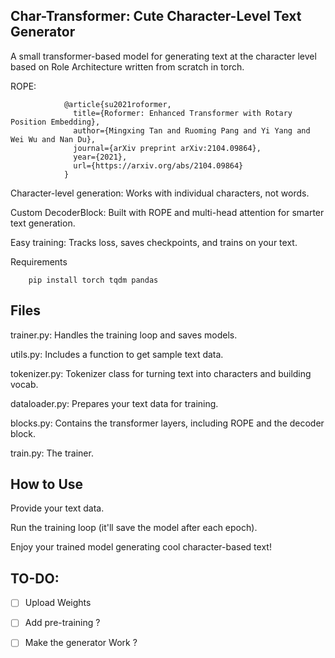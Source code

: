 <h2>Char-Transformer: Cute Character-Level Text Generator</h2>

A small transformer-based model for generating text at the character level based on Role Architecture written from scratch in torch.

ROPE:

                @article{su2021roformer,
                  title={Roformer: Enhanced Transformer with Rotary Position Embedding},
                  author={Mingxing Tan and Ruoming Pang and Yi Yang and Wei Wu and Nan Du},
                  journal={arXiv preprint arXiv:2104.09864},
                  year={2021},
                  url={https://arxiv.org/abs/2104.09864}
                }


Character-level generation: Works with individual characters, not words.

Custom DecoderBlock: Built with ROPE and multi-head attention for smarter text generation.

Easy training: Tracks loss, saves checkpoints, and trains on your text.

Requirements

        pip install torch tqdm pandas


<h2>Files</h2>

trainer.py: Handles the training loop and saves models.

utils.py: Includes a function to get sample text data.

tokenizer.py: Tokenizer class for turning text into characters and building vocab.

dataloader.py: Prepares your text data for training.

blocks.py: Contains the transformer layers, including ROPE and the decoder block.

train.py: The trainer.

<h2>How to Use</h2>

Provide your text data.

Run the training loop (it'll save the model after each epoch).

Enjoy your trained model generating cool character-based text!

<h2>TO-DO:</h2>

- [ ] Upload Weights

- [ ] Add pre-training ?

- [ ] Make the generator Work ?
